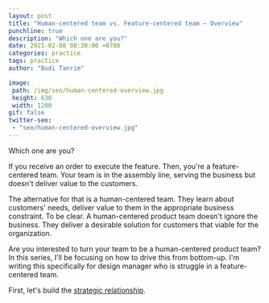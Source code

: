 ```yaml
---
layout: post
title: "Human-centered team vs. Feature-centered team – Overview"
punchline: true
description: "Which one are you?"
date: 2021-02-08 08:30:00 +0700
categories: practice
tags: practice
author: "Budi Tanrim"

image:
 path: /img/seo/human-centered-overview.jpg
 height: 630
 width: 1200
gif: false
twitter-seo: 
 - "seo/human-centered-overview.jpg"
---
```


Which one are you?

If you receive an order to execute the feature. Then, you're a feature-centered team. Your team is in the assembly line, serving the business but doesn't deliver value to the customers.

The alternative for that is a human-centered team. They learn about customers' needs, deliver value to them in the appropriate business constraint. To be clear. A human-centered product team doesn't ignore the business. They deliver a desirable solution for customers that viable for the organization.

Are you interested to turn your team to be a human-centered product team? In this series, I'll be focusing on how to drive this from bottom-up. I'm writing this specifically for design manager who is struggle in a feature-centered team.

First, let's build the [strategic relationship][link-1].

[link-1]: https://buditanrim.co/2021/human-centered-team-relationsihp